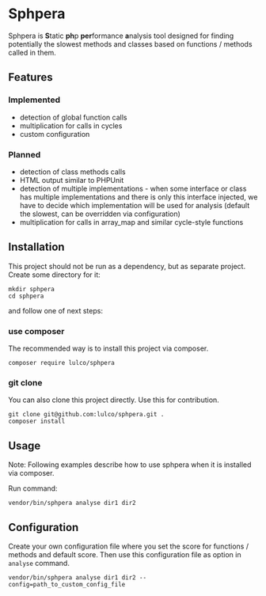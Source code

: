# Sphpera

Sphpera is **S**tatic **ph**p **per**formance **a**nalysis tool designed for finding potentially the slowest methods and classes based on functions / methods called in them.

## Features

### Implemented
- detection of global function calls
- multiplication for calls in cycles
- custom configuration

### Planned
- detection of class methods calls
- HTML output similar to PHPUnit
- detection of multiple implementations - when some interface or class has multiple implementations and there is only this interface injected, we have to decide which implementation will be used for analysis (default the slowest, can be overridden via configuration)
- multiplication for calls in array_map and similar cycle-style functions

## Installation
This project should not be run as a dependency, but as separate project. Create some directory for it:

```shell script
mkdir sphpera
cd sphpera
```
and follow one of next steps:
 
### use composer
The recommended way is to install this project via composer.

```shell script
composer require lulco/sphpera
``` 

### git clone
You can also clone this project directly. Use this for contribution.
```shell script
git clone git@github.com:lulco/sphpera.git .
composer install 
```

## Usage
Note: Following examples describe how to use sphpera when it is installed via composer.

Run command:
```shell script
vendor/bin/sphpera analyse dir1 dir2
```

## Configuration
Create your own configuration file where you set the score for functions / methods and default score. Then use this configuration file as option in `analyse` command.

```shell script
vendor/bin/sphpera analyse dir1 dir2 --config=path_to_custom_config_file
```
